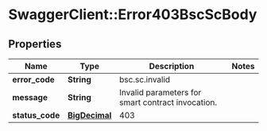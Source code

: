 # SwaggerClient::Error403BscScBody

## Properties
Name | Type | Description | Notes
------------ | ------------- | ------------- | -------------
**error_code** | **String** | bsc.sc.invalid | 
**message** | **String** | Invalid parameters for smart contract invocation. | 
**status_code** | [**BigDecimal**](BigDecimal.md) | 403 | 

